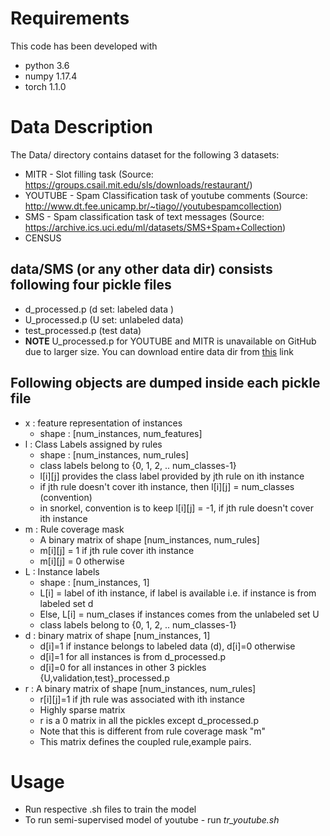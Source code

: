 # Requirements
This code has been developed with
  - python 3.6
  - numpy 1.17.4
  - torch 1.1.0

# Data Description
The Data/ directory contains dataset for the following 3 datasets:
  * MITR - Slot filling task (Source: https://groups.csail.mit.edu/sls/downloads/restaurant/)
  * YOUTUBE - Spam Classification task of youtube comments (Source: http://www.dt.fee.unicamp.br/~tiago//youtubespamcollection)
  * SMS - Spam classification task of text messages (Source: https://archive.ics.uci.edu/ml/datasets/SMS+Spam+Collection)
  * CENSUS 
  
## data/SMS (or any other data dir) consists following four pickle files
  * d_processed.p (d set: labeled data ) 
  * U_processed.p (U set: unlabeled data)
  * test_processed.p (test data)
  * **NOTE** U_processed.p for YOUTUBE and MITR is unavailable on GitHub due to larger size. You can download entire data dir from [this](https://drive.google.com/file/d/1dWTUC_f0Ks-Hg4TtkHrwWy0RmzLMH-X1/view?usp=sharing) link

## Following objects are dumped inside each pickle file
* x : feature representation of instances
    - shape : [num_instances, num_features]
* l : Class Labels assigned by rules
    - shape : [num_instances, num_rules]
    - class labels belong to {0, 1, 2, .. num_classes-1}
    - l[i][j] provides the class label provided by jth rule on ith instance
    - if jth rule doesn't cover ith instance, then l[i][j] = num_classes (convention)
    - in snorkel, convention is to keep l[i][j] = -1, if jth rule doesn't cover ith instance
* m : Rule coverage mask
    - A binary matrix of shape [num_instances, num_rules]
    - m[i][j] = 1 if jth rule cover ith instance
    - m[i][j] = 0 otherwise
* L : Instance labels
    - shape : [num_instances, 1]
    - L[i] = label of ith instance, if label is available i.e. if instance is from labeled set d
    - Else, L[i] = num_clases if instances comes from the unlabeled set U
    - class labels belong to {0, 1, 2, .. num_classes-1}
* d : binary matrix of shape [num_instances, 1]
    - d[i]=1 if instance belongs to labeled data (d), d[i]=0 otherwise
    - d[i]=1 for all instances is from d_processed.p
    - d[i]=0 for all instances in other 3 pickles {U,validation,test}_processed.p
* r : A binary matrix of shape [num_instances, num_rules]
    - r[i][j]=1 if jth rule was associated with ith instance
    - Highly sparse matrix
    - r is a 0 matrix in all the pickles except d_processed.p
    - Note that this is different from rule coverage mask "m"
    - This matrix defines the coupled rule,example pairs.

# Usage
  - Run respective .sh files to train the model
  - To run semi-supervised model of youtube - run *tr_youtube.sh*
